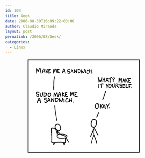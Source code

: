 ```yaml
---
id: 104
title: Geek
date: 2006-08-30T16:09:22+00:00
author: Claudio Miranda
layout: post
permalink: /2006/08/Geek/
categories:
  - Linux
---
```

<center>
  <a href="http://xkcd.com/c149.html"><img src="/resources/claudio/sandwich.png" alt="A sandwich" /></a>
</center>